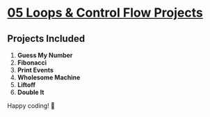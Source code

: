 # **[05 Loops & Control Flow Projects](https://colab.research.google.com/drive/1jo9ip1DDcwXDPEcODR-shp8U7KbB697F?usp=drive_link)**


## **Projects Included**
1. **Guess My Number**  
2. **Fibonacci**  
3. **Print Events**  
4. **Wholesome Machine**  
5. **Liftoff**  
6. **Double It**  


Happy coding! 🚀
